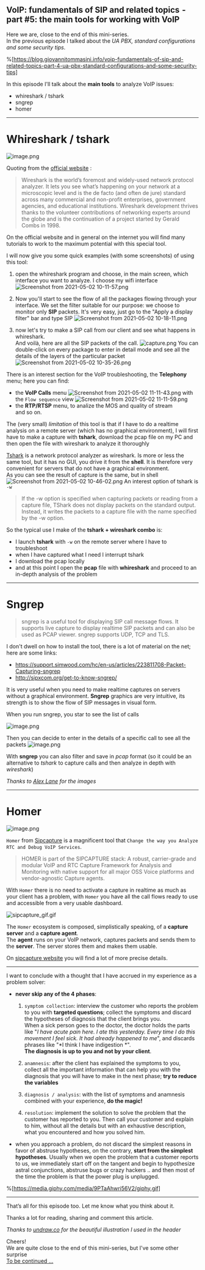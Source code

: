 ## VoIP: fundamentals of SIP and related topics  - part #5: the main tools for working with VoIP

Here we are, close to the end of this mini-series.  
In the previous episode I talked about the *UA PBX, standard configurations and some security tips*.  

%[https://blog.giovannitommasini.info/voip-fundamentals-of-sip-and-related-topics-part-4-ua-pbx-standard-configurations-and-some-security-tips]

In this episode I'll talk about the **main tools** to analyze VoIP issues:  
- whireshark / tshark
- sngrep
- homer

---

# Whireshark / tshark

![image.png](https://cdn.hashnode.com/res/hashnode/image/upload/v1619941957000/7d_D8aPDN.png)

Quoting from the  [official website](https://www.wireshark.org/) :
> Wireshark is the world’s foremost and widely-used network protocol analyzer. It lets you see what’s happening on your network at a microscopic level and is the de facto (and often de jure) standard across many commercial and non-profit enterprises, government agencies, and educational institutions. Wireshark development thrives thanks to the volunteer contributions of networking experts around the globe and is the continuation of a project started by Gerald Combs in 1998.

On the official website and in general on the internet you will find many tutorials to work to the maximum potential with this special tool.

I will now give you some quick examples (with some screenshots) of using this tool:

1. open the whireshark program and choose, in the main screen, which interface you want to analyze. I choose my wifi interface
![Screenshot from 2021-05-02 10-11-57.png](https://cdn.hashnode.com/res/hashnode/image/upload/v1619943156932/mB42qa_gv.png)

1. Now you'll start to see the flow of all the packages flowing through your interface. We set the filter suitable for our purpose: we choose to monitor only **SIP** packets. It's very easy, just go to the "Apply a display filter" bar and type SIP
![Screenshot from 2021-05-02 10-18-11.png](https://cdn.hashnode.com/res/hashnode/image/upload/v1619943503834/07hDv1jKB.png)

1. now let's try to make a SIP call from our client and see what happens in whireshark.  
And voilà, here are all the SIP packets of the call.
![capture.png](https://cdn.hashnode.com/res/hashnode/image/upload/v1619944183755/Xo6-GXkxL.png)
You can double-click on every package to enter in detail mode and see all the details of the layers of the particular packet
![Screenshot from 2021-05-02 10-35-26.png](https://cdn.hashnode.com/res/hashnode/image/upload/v1619944760531/ZF255Mbg6.png)

There is an interest section for the VoIP troubleshooting, the **Telephony** menu; here you can find:
- the **VoIP Calls** menu 
![Screenshot from 2021-05-02 11-11-43.png](https://cdn.hashnode.com/res/hashnode/image/upload/v1619946869347/Eqq8bZrPZ.png)
with the `Flow sequence` view
![Screenshot from 2021-05-02 11-11-59.png](https://cdn.hashnode.com/res/hashnode/image/upload/v1619946878269/916teZ-I_.png)
- the **RTP/RTSP** menu, to analize the MOS and quality of stream  
and so on.

The (very small) *limitation* of this tool is that if I have to do a realtime analysis on a remote server (which has no graphical environment), I will first have to make a capture with **tshark**, download the pcap file on my PC and then open the file with wireshark to analyze it thoroughly

[Tshark](https://www.wireshark.org/docs/man-pages/tshark.html)  is a network protocol analyzer as wireshark. Is more or less the same tool, but it has no GUI, you drive it from the **shell**. It is therefore very convenient for servers that do not have a graphical environment.  
As you can see the result of capture is the same, but in shell
![Screenshot from 2021-05-02 10-46-02.png](https://cdn.hashnode.com/res/hashnode/image/upload/v1619945696126/iiIzS496l.png)
An interest option of tshark is `-w`
>If the -w option is specified when capturing packets or reading from a capture file, TShark does not display packets on the standard output. Instead, it writes the packets to a capture file with the name specified by the -w option.  

So the typical use I make of the **tshark + wireshark combo** is: 
- I launch **tshark** with `-w` on the remote server where I have to troubleshoot
- when I have captured what I need I interrupt tshark
- I download the pcap locally 
- and at this point I open the **pcap** file with **whireshark** and proceed to an in-depth analysis of the problem



---

 # Sngrep

> sngrep is a useful tool for displaying SIP call message flows.  It supports live capture to display realtime SIP packets and can also be used as PCAP viewer.  sngrep supports UDP, TCP and TLS.

I don't dwell on how to install the tool, there is a lot of material on the net; here are some links:
- https://support.simwood.com/hc/en-us/articles/223811708-Packet-Capturing-sngrep
- http://sipxcom.org/get-to-know-sngrep/

It is very useful when you need to make realtime captures on servers without a graphical environment. **Sngrep** graphics are very intuitive, its strength is to show the flow of SIP messages in visual form.

When you run sngrep, you star to see the list of calls

![image.png](https://cdn.hashnode.com/res/hashnode/image/upload/v1619952928581/nzZrVC7k-.png)

Then you can decide to enter in the details of a specific call to see all the packets
![image.png](https://cdn.hashnode.com/res/hashnode/image/upload/v1619953025799/leRrYr2qx.png)

With **sngrep** you can also filter and save in *pcap* format (so it could be an alternative to *tshark* to capture calls and then analyze in depth with *wireshark*)

*Thanks to  [Alex Lane](https://support.simwood.com/hc/en-us/articles/223811708-Packet-Capturing-sngrep)  for the images*

---

# Homer


![image.png](https://cdn.hashnode.com/res/hashnode/image/upload/v1619953885344/QKbgWTaXV.png)

`Homer` from  [Sipcapture](http://sipcapture.org/) is a magnificent tool that `Change the way you Analyze RTC and Debug VoIP Services`.

> HOMER is part of the SIPCAPTURE stack: A robust, carrier-grade and modular VoIP and RTC Capture Framework for Analysis and Monitoring with native support for all major OSS Voice platforms and vendor-agnostic Capture agents.

With `Homer` there is no need to activate a capture in realtime as much as your client has a problem, with `Homer` you have all the call flows ready to use and accessible from a very usable dashboard.

![sipcapture_gif.gif](https://cdn.hashnode.com/res/hashnode/image/upload/v1619954195490/tft_CdaB1.gif)

The `Homer` ecosystem is composed, simplistically speaking, of a **capture server** and a **capture agent**.  
The **agent** runs on your VoIP network, captures packets and sends them to the **server**. The server stores them and makes them usable.  

On  [sipcapture website](http://sipcapture.org/#home)  you will find a lot of more precise details.

---

I want to conclude with a thought that I have accrued in my experience as a problem solver:

- **never skip any of the 4 phases**:
  1. `symptom collection`: interview the customer who reports the problem to you with **targeted questions**; collect the symptoms and discard the hypotheses of diagnosis that the client brings you.  
When a sick person goes to the doctor, the doctor holds the parts like "*I have acute pain here. I ate this yesterday. Every time I do this movement I feel sick. It had already happened to me*", and discards phrases like "*I think I have indigestion *".  
**The diagnosis is up to you and not by your client**.

  2. `anamnesis`: after the client has explained the symptoms to you, collect all the important information that can help you with the diagnosis that you will have to make in the next phase; **try to reduce the variables**

  3. `diagnosis / analysis`: with the list of symptoms and anamnesis combined with your experience, **do the magic!**

  4. `resolution`: implement the solution to solve the problem that the customer has reported to you. Then call your customer and explain to him, without all the details but with an exhaustive description, what you encountered and how you solved him.  

- when you approach a problem, do not discard the simplest reasons in favor of abstruse hypotheses, on the contrary, **start from the simplest hypotheses**.
Usually when we open the problem that a customer reports to us, we immediately start off on the tangent and begin to hypothesize astral conjunctions, abstruse bugs or crazy hackers .. and then most of the time the problem is that the power plug is unplugged.

%[https://media.giphy.com/media/9PTaAhwri56V2/giphy.gif]

---

That’s all for this episode too. Let me know what you think about it.

Thanks a lot for reading, sharing and comment this article.

*Thanks to  [undraw.co](http://undraw.co)  for the beautiful illustration I used in the header*

Cheers!  
We are quite close to the end of this mini-series, but I've some other surprise  
 [To be continued …](https://blog.giovannitommasini.info/voip-fundamentals-of-sip-and-related-topics-part-6-audio-problems-and-the-quality-of-a-voip-call) 

